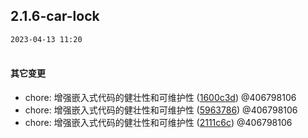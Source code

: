 ## 2.1.6-car-lock
`2023-04-13 11:20`<br><br>
#### 其它变更 
- chore: 增强嵌入式代码的健壮性和可维护性 ([1600c3d](https://git.pengbocloud.com/lanneng_develop/embedded-monorepo/commit/1600c3db89830561e573d126fdb0fe6ccc051449)) @406798106 
- chore: 增强嵌入式代码的健壮性和可维护性 ([5963786](https://git.pengbocloud.com/lanneng_develop/embedded-monorepo/commit/596378667b05a86717ed05376e4f3b6c85663cd2)) @406798106 
- chore: 增强嵌入式代码的健壮性和可维护性 ([2111c6c](https://git.pengbocloud.com/lanneng_develop/embedded-monorepo/commit/2111c6cedc95fe0616a18cee2164193d918f5927)) @406798106 

